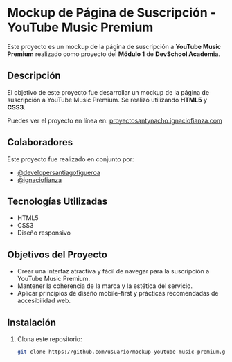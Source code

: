 # Mockup de Página de Suscripción - YouTube Music Premium

Este proyecto es un mockup de la página de suscripción a **YouTube Music Premium** realizado como proyecto del **Módulo 1** de **DevSchool Academia**.

## Descripción

El objetivo de este proyecto fue desarrollar un mockup de la página de suscripción a YouTube Music Premium. Se realizó utilizando **HTML5** y **CSS3**.

Puedes ver el proyecto en línea en: [proyectosantynacho.ignaciofianza.com](https://proyectosantynacho.ignaciofianza.com)

## Colaboradores

Este proyecto fue realizado en conjunto por:

- [@developersantiagofigueroa](https://github.com/developersantiagofigueroa)
- [@ignaciofianza](https://github.com/ignaciofianza)

## Tecnologías Utilizadas

- HTML5
- CSS3
- Diseño responsivo

## Objetivos del Proyecto

- Crear una interfaz atractiva y fácil de navegar para la suscripción a YouTube Music Premium.
- Mantener la coherencia de la marca y la estética del servicio.
- Aplicar principios de diseño mobile-first y prácticas recomendadas de accesibilidad web.

## Instalación

1. Clona este repositorio:
   ```bash
   git clone https://github.com/usuario/mockup-youtube-music-premium.git
